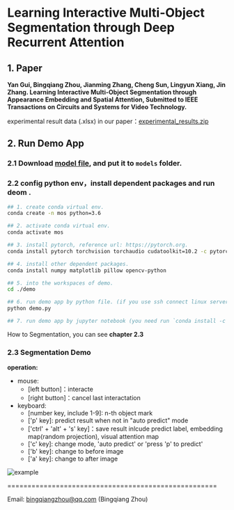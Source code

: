 # Learning Interactive Multi-Object Segmentation through Deep Recurrent Attention

## 1. Paper

**Yan Gui, Bingqiang Zhou, Jianming Zhang, Cheng Sun, Lingyun Xiang, Jin Zhang. Learning Interactive Multi-Object Segmentation through Appearance Embedding and Spatial Attention, Submitted to IEEE Transactions on Circuits and Systems for Video Technology.**

experimental result data (.xlsx) in our paper：[experimental_results.zip](https://github.com/BingqiangZhou/Learning-Interactive-Multi-Object-Segmentation/releases/tag/experimental-results)

## 2. Run Demo App

### 2.1 Download [model file](https://github.com/BingqiangZhou/Learning-Interactive-Multi-Object-Segmentation/releases/download/model/best_mean_iou_epoch.pkl), and put it to `models` folder.

### 2.2 config python env，install dependent packages and run deom .

```bash
## 1. create conda virtual env.
conda create -n mos python=3.6

## 2. activate conda virtual env.
conda activate mos

## 3. install pytorch, reference url: https://pytorch.org.
conda install pytorch torchvision torchaudio cudatoolkit=10.2 -c pytorch

## 4. install other dependent packages.
conda install numpy matplotlib pillow opencv-python

## 5. into the workspaces of demo.
cd ./demo

## 6. run demo app by python file. (if you use ssh connect linux server to run deme app, you can skip this step, see 7-th step).
python demo.py

## 7. run demo app by jupyter notebook (you need run `conda install -c conda-forge notebook` to install jupyter notebook), and then run the last cell of `Demo.ipynb`.
```

How to Segmentation, you can see **chapter 2.3**

### 2.3 **Segmentation Demo**

**operation:**

- mouse:
  - [left button]：interacte
  - [right button]：cancel last interactation
- keyboard:
  - [number key, include 1-9]: n-th object mark
  - ['p' key]: predict result when not in "auto predict" mode
  - ['ctrl' + 'alt' + 's' key]：save result inlcude predict label, embedding map(random projection), visual attention map
  - ['c' key]: change mode, 'auto predict' or 'press 'p' to predict'
  - ['b' key]: change to before image
  - ['a' key]: change to after image

![example](SegDemo.gif)

====================================================

Email: bingqiangzhou@qq.com (Bingqiang Zhou)
